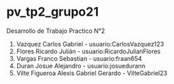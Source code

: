 # pv_tp2_grupo21
Desarrollo de Trabajo Practico N°2

1. Vazquez Carlos Gabriel - usuario:CarlosVazquez123
2. Flores Ricardo Julián - usuario:RicardoJulianFlores
3. Vargas Franco Sebastian - usuario:fraan654
4. Duran Josue Alejandro - usuario:josuedurann
5. Vilte Figueroa Alexis Gabriel Gerardo - VilteGabriel23
